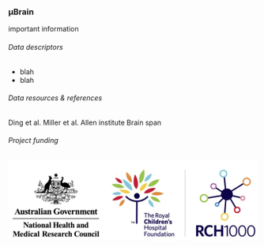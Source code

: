 ### &mu;Brain
important information

###### Data descriptors
- blah
- blah

###### Data resources & references
Ding et al.
Miller et al.
Allen institute Brain span

###### Project funding
![image](./assets/images/funders.jpg)



